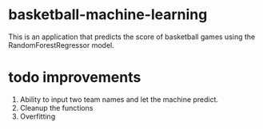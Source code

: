 # basketball-machine-learning
This is an application that predicts the score of basketball games using the RandomForestRegressor model.

# todo improvements
1. Ability to input two team names and let the machine predict. 
2. Cleanup the functions
3. Overfitting
